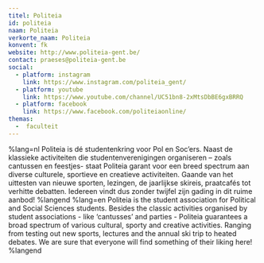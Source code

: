 ```yaml
---
titel: Politeia
id: politeia
naam: Politeia
verkorte_naam: Politeia
konvent: fk
website: http://www.politeia-gent.be/
contact: praeses@politeia-gent.be
social:
  - platform: instagram
    link: https://www.instagram.com/politeia_gent/
  - platform: youtube
    link: https://www.youtube.com/channel/UC51bn8-2xMtsDbBE6gxBRRQ
  - platform: facebook
    link: https://www.facebook.com/politeiaonline/
themas:
  -  faculteit
---
```

%lang=nl 
Politeia is dé studentenkring voor Pol en Soc’ers. Naast de klassieke activiteiten die studentenverenigingen organiseren – zoals cantussen en feestjes- staat Politeia garant voor een breed spectrum aan diverse culturele, sportieve en creatieve activiteiten. Gaande van het uittesten van nieuwe sporten, lezingen, de jaarlijkse skireis, praatcafés tot verhitte debatten. Iedereen vindt dus zonder twijfel zijn gading in dit ruime aanbod! 
%langend 
%lang=en 
Politeia is the student association for Political and Social Sciences students. Besides the classic activities organised by student associations - like ‘cantusses’ and parties - Politeia guarantees a broad spectrum of various cultural, sporty and creative activities. Ranging from testing out new sports, lectures and the annual ski trip to heated debates. We are sure that everyone will find something of their liking here! 
%langend
